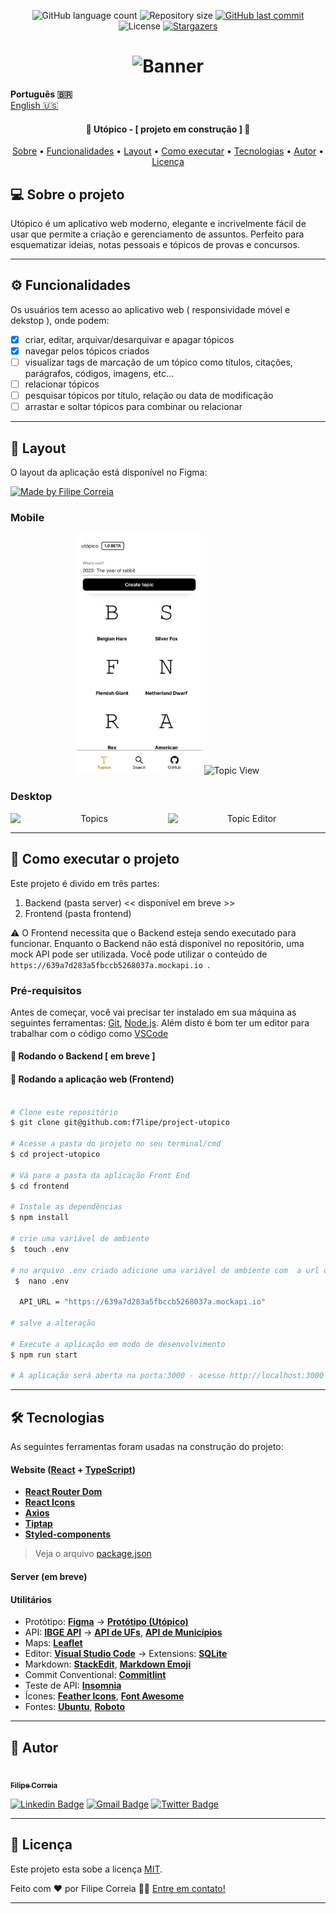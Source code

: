 
<p align="center">
  <img alt="GitHub language count" src="https://img.shields.io/github/languages/count/f7lipe/project-utopico?color=%2304D361">

  <img alt="Repository size" src="https://img.shields.io/github/repo-size/f7lipr/project-utopico">
  
  <a href="https://github.com/f7lipe/project-utopico/commits/master">
    <img alt="GitHub last commit" src="https://img.shields.io/github/last-commit/f7lipe/project-utopico">
  </a>
    
   <img alt="License" src="https://img.shields.io/badge/license-MIT-brightgreen">
   <a href="https://github.com/tgmarinho/f7lipe/project-utopico/stargazers">
    <img alt="Stargazers" src="https://img.shields.io/github/stars/f7lipe/project-utopico?style=social">
  </a> 
</p>
<h1 align="center">
    <img alt="Banner" title="#Banner" src="./assets/banner.png" />
</h1>

<strong>Português 🇧🇷</strong>
<br>
[English 🇺🇸](./README-en.md) 

<h4 align="center"> 
	🚧 Utópico - [ projeto em construção ] 🚧
</h4>

<p align="center">
 <a href="#-sobre-o-projeto">Sobre</a> •
 <a href="#-funcionalidades">Funcionalidades</a> •
 <a href="#-layout">Layout</a> • 
 <a href="#-como-executar-o-projeto">Como executar</a> • 
 <a href="#-tecnologias">Tecnologias</a> • 
 <a href="#-autor">Autor</a> • 
 <a href="#user-content--licença">Licença</a>
</p>


## 💻 Sobre o projeto

Utópico é um aplicativo web moderno, elegante e incrivelmente fácil de usar que permite a criação e gerenciamento de assuntos. Perfeito para esquematizar ideias, notas pessoais e tópicos de provas e concursos. 

---

## ⚙️ Funcionalidades

   Os usuários tem acesso ao aplicativo web ( responsividade móvel e dekstop ), onde podem:
  - [x] criar, editar, arquivar/desarquivar e apagar tópicos 
  - [x] navegar pelos tópicos criados 
  - [ ] visualizar tags de marcação de um tópico como títulos, citações, parágrafos, códigos, imagens, etc...
  - [ ] relacionar tópicos
  - [ ] pesquisar tópicos por título, relação ou data de modificação 
  - [ ] arrastar e soltar tópicos para combinar ou relacionar 

---

## 🎨 Layout

O layout da aplicação está disponível no Figma:

<a href="https://www.figma.com/file/1SxgOMojOB2zYT0Mdk28lB/Ecoleta?node-id=136%3A546">
  <img alt="Made by Filipe Correia" src="https://img.shields.io/badge/Acessar%20Layout%20-Figma-%2304D361">
</a>


### Mobile

<p align="center">
  <img alt="Topics" title="#Topics" src="./assets/topics-mobile.png" width="200px">

  <img alt="Topic View" title="#TopicView" src="./assets/topic-view-mobile.svg" width="200px">
</p>

### Desktop

<p align="center" style="display: flex; align-items: flex-start; justify-content: center;">
  <img alt="Topics" title="#Topics" src="./assets/topics.svg" width="400px">

  <img alt="Topic Editor" title="#TopicEditor" src="./assets/topic-editor.svg" width="400px">
</p>

---

## 🚀 Como executar o projeto

Este projeto é divido em três partes:
1. Backend (pasta server) << disponível em breve >>
2. Frontend (pasta frontend)

⚠️ O Frontend necessita que o Backend esteja sendo executado para funcionar. Enquanto o Backend não está disponível no repositório, uma mock API pode ser utilizada. Você pode utilizar o conteúdo de ``` https://639a7d283a5fbccb5268037a.mockapi.io  ```. 

### Pré-requisitos

Antes de começar, você vai precisar ter instalado em sua máquina as seguintes ferramentas:
[Git](https://git-scm.com), [Node.js](https://nodejs.org/en/). 
Além disto é bom ter um editor para trabalhar com o código como [VSCode](https://code.visualstudio.com/)

#### 🎲 Rodando o Backend [ em breve ]


#### 🧭 Rodando a aplicação web (Frontend)

```bash

# Clone este repositório
$ git clone git@github.com:f7lipe/project-utopico

# Acesse a pasta do projeto no seu terminal/cmd
$ cd project-utopico

# Vá para a pasta da aplicação Front End
$ cd frontend

# Instale as dependências
$ npm install

# crie uma variável de ambiente
$  touch .env 

# no arquivo .env criado adicione uma variável de ambiente com  a url da API 
 $  nano .env 

  API_URL = "https://639a7d283a5fbccb5268037a.mockapi.io"

# salve a alteração

# Execute a aplicação em modo de desenvolvimento
$ npm run start

# A aplicação será aberta na porta:3000 - acesse http://localhost:3000

```

---

## 🛠 Tecnologias

As seguintes ferramentas foram usadas na construção do projeto:

#### **Website**  ([React](https://reactjs.org/)  +  [TypeScript](https://www.typescriptlang.org/))

-   **[React Router Dom](https://github.com/ReactTraining/react-router/tree/master/packages/react-router-dom)**
-   **[React Icons](https://react-icons.github.io/react-icons/)**
-   **[Axios](https://github.com/axios/axios)**
-   **[Tiptap](https://tiptap.dev)**
-   **[Styled-components](https://styled-components.com/)**

> Veja o arquivo  [package.json](https://github.com/f7lipe/project-utopico/blob/master/frontend/package.json)

####  **Server (em breve)**  


#### [](https://github.com/tgmarinho/Ecoleta#utilit%C3%A1rios)**Utilitários**

-   Protótipo:  **[Figma](https://www.figma.com/)**  →  **[Protótipo (Utópico)](https://www.figma.com/file/afIgOzHkQDdTvsEokD2lbV/Project-Ut%C3%B3pico?node-id=0%3A1&t=xVvOkXc2JO8UWHuw-1)**
-   API:  **[IBGE API](https://servicodados.ibge.gov.br/api/docs/localidades?versao=1)**  →  **[API de UFs](https://servicodados.ibge.gov.br/api/docs/localidades?versao=1#api-UFs-estadosGet)**,  **[API de Municípios](https://servicodados.ibge.gov.br/api/docs/localidades?versao=1#api-Municipios-estadosUFMunicipiosGet)**
-   Maps:  **[Leaflet](https://react-leaflet.js.org/en/)**
-   Editor:  **[Visual Studio Code](https://code.visualstudio.com/)**  → Extensions:  **[SQLite](https://marketplace.visualstudio.com/items?itemName=alexcvzz.vscode-sqlite)**
-   Markdown:  **[StackEdit](https://stackedit.io/)**,  **[Markdown Emoji](https://gist.github.com/rxaviers/7360908)**
-   Commit Conventional:  **[Commitlint](https://github.com/conventional-changelog/commitlint)**
-   Teste de API:  **[Insomnia](https://insomnia.rest/)**
-   Ícones:  **[Feather Icons](https://feathericons.com/)**,  **[Font Awesome](https://fontawesome.com/)**
-   Fontes:  **[Ubuntu](https://fonts.google.com/specimen/Ubuntu)**,  **[Roboto](https://fonts.google.com/specimen/Roboto)**


---



## 🦸 Autor

<a href="https://github.com/f7lipe">
 <img style="border-radius: 50%;" src="https://avatars.githubusercontent.com/u/16584058?v=4" width="100px;" alt=""/>
 <br />
 <sub><b>Filipe Correia</b></sub></a>
 <br />

[![Linkedin Badge](https://img.shields.io/badge/-Filipe-blue?style=flat-square&logo=Linkedin&logoColor=white&link=https://www.linkedin.com/in/f7lipe/)](https://www.linkedin.com/in/f7lipe/) 
[![Gmail Badge](https://img.shields.io/badge/-email-c14438?style=flat-square&logo=Gmail&logoColor=white&link=mailto:filipe.rcs@icloud.com)](mailto:filipe.rcs@icloud.com)
[![Twitter Badge](https://img.shields.io/badge/-@f7lipe-1ca0f1?style=flat-square&labelColor=1ca0f1&logo=twitter&logoColor=white&link=https://twitter.com/f7lipe)](https://twitter.com/f7lipe) 

---

## 📝 Licença

Este projeto esta sobe a licença [MIT](./LICENSE).

Feito com ❤️ por Filipe Correia 👋🏽 [Entre em contato!](https://www.linkedin.com/in/f7lipe/)

---
